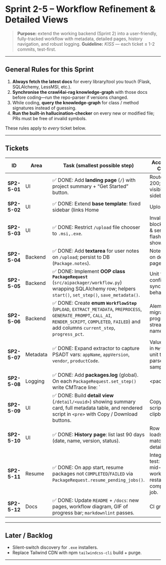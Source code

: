 # Sprint 2-5 – Workflow Refinement & Detailed Views

> **Purpose:** extend the working backend (Sprint 2) into a user-friendly, fully-tracked workflow with metadata, detailed pages, history navigation, and robust logging.
> **Guideline:** *KISS* — each ticket ≤ 1-2 commits, test-first.

---

## General Rules for this Sprint

1. **Always fetch the latest docs** for every library/tool you touch (Flask, SQLAlchemy, LessMSI, etc.).
2. **Synchronise the crawl4ai-rag knowledge-graph** with those docs before coding—run the repo-parser if versions changed.
3. While coding, **query the knowledge-graph** for class / method signatures instead of guessing.
4. **Run the built-in hallucination-checker** on every new or modified file; PRs must be free of invalid symbols.

These rules apply to *every* ticket below.

---

## Tickets

| ID | Area | Task (smallest possible step) | Acceptance Criteria |
|----|------|------------------------------|---------------------|
| **SP2-5-01** | UI | ✅ DONE: Add **landing page** (`/`) with project summary + “Get Started” button. | Route returns 200; link visible in sidebar. |
| **SP2-5-02** | UI | ✅ DONE: Extend **base template**: fixed sidebar (links Home | Upload | History). | Sidebar appears on every page; active link highlighted. |
| **SP2-5-03** | UI | ✅ DONE: Restrict `/upload` file chooser to `.msi,.exe`. | Invalid types blocked client & server side; flash error shown. |
| **SP2-5-04** | Backend | ✅ DONE: Add **textarea** for user notes on `/upload`; persist to DB (`Package.notes`). | Notes appear on detail page. |
| **SP2-5-05** | Backend | ✅ DONE: Implement **OOP class `PackageRequest`** (`src/aipackager/workflow.py`) wrapping SQLAlchemy row; helpers `start()`, `set_step()`, `save_metadata()`. | Unit tests confirm DB sync + helper behaviour. |
| **SP2-5-06** | Backend | ✅ DONE: Create **enum `WorkflowStep`** (`UPLOAD`, `EXTRACT_METADATA`, `PREPROCESS`, `GENERATE_PROMPT`, `CALL_AI`, `RENDER_SCRIPT`, `COMPLETED`, `FAILED`) and add columns `current_step`, `progress_pct`. | Alembic migration; progress bar streams step name. |
| **SP2-5-07** | Metadata | ✅ DONE: Expand extractor to capture PSADT vars: `appName`, `appVersion`, `vendor`, `productCode`. | Values stored in `Metadata`; unit test parses sample MSI. |
| **SP2-5-08** | Logging | ✅ DONE: Add **packages.log** (global). On each `PackageRequest.set_step()` write CMTrace line: `<timestamp> | <package_id> | <old_step> -> <new_step>`. Unit test asserts line append. |
| **SP2-5-09** | UI | ✅ DONE: Build **detail view** (`/detail/<uuid>`) showing summary card, full metadata table, and rendered script in `<pre>` with Copy / Download buttons. | Copy places script on clipboard. |
| **SP2-5-10** | UI | ✅ DONE: **History page**: list last 90 days (date, name, version, status). | Row click loads matching detail view. |
| **SP2-5-11** | Resume | ✅ DONE: On app start, resume packages not `COMPLETED`/`FAILED` via `PackageRequest.resume_pending_jobs()`. | Integration test: crash mid-workflow, restart completes job. |
| **SP2-5-12** | Docs | ✅ DONE: Update `README` + `/docs`: new pages, workflow diagram, GIF of progress bar; `markdownlint` passes. | CI green. |

---

## Later / Backlog

* Silent-switch discovery for `.exe` installers.
* Replace Tailwind CDN with npm `tailwindcss-cli` build + purge.

---
